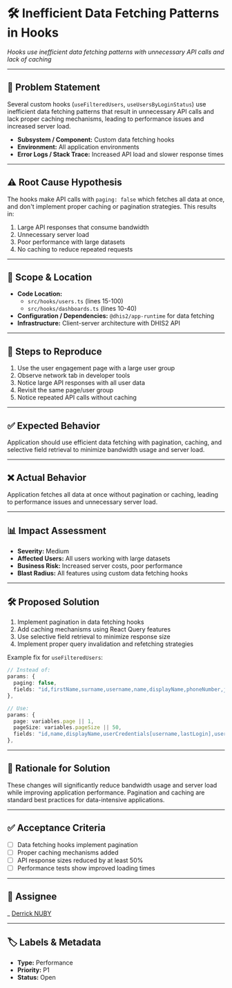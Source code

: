 # 🛠️ Inefficient Data Fetching Patterns in Hooks

_Hooks use inefficient data fetching patterns with unnecessary API calls and lack of caching_

---

## 🧩 Problem Statement

Several custom hooks (`useFilteredUsers`, `useUsersByLoginStatus`) use inefficient data fetching patterns that result in unnecessary API calls and lack proper caching mechanisms, leading to performance issues and increased server load.

- **Subsystem / Component:** Custom data fetching hooks
- **Environment:** All application environments
- **Error Logs / Stack Trace:** Increased API load and slower response times

---

## ⚠️ Root Cause Hypothesis

The hooks make API calls with `paging: false` which fetches all data at once, and don't implement proper caching or pagination strategies. This results in:
1. Large API responses that consume bandwidth
2. Unnecessary server load
3. Poor performance with large datasets
4. No caching to reduce repeated requests

---

## 📍 Scope & Location

- **Code Location:** 
  - `src/hooks/users.ts` (lines 15-100)
  - `src/hooks/dashboards.ts` (lines 10-40)
- **Configuration / Dependencies:** `@dhis2/app-runtime` for data fetching
- **Infrastructure:** Client-server architecture with DHIS2 API

---

## 🧪 Steps to Reproduce

1. Use the user engagement page with a large user group
2. Observe network tab in developer tools
3. Notice large API responses with all user data
4. Revisit the same page/user group
5. Notice repeated API calls without caching

---

## ✅ Expected Behavior

Application should use efficient data fetching with pagination, caching, and selective field retrieval to minimize bandwidth usage and server load.

---

## ❌ Actual Behavior

Application fetches all data at once without pagination or caching, leading to performance issues and unnecessary server load.

---

## 📊 Impact Assessment

- **Severity:** Medium
- **Affected Users:** All users working with large datasets
- **Business Risk:** Increased server costs, poor performance
- **Blast Radius:** All features using custom data fetching hooks

---

## 🛠️ Proposed Solution

1. Implement pagination in data fetching hooks
2. Add caching mechanisms using React Query features
3. Use selective field retrieval to minimize response size
4. Implement proper query invalidation and refetching strategies

Example fix for `useFilteredUsers`:
```typescript
// Instead of:
params: {
  paging: false,
  fields: "id,firstName,surname,username,name,displayName,phoneNumber,jobTitle,userCredentials[username,lastLogin,disabled,userRoles[id,displayName]],userGroups[id,displayName],organisationUnits[id,displayName]",
},

// Use:
params: {
  page: variables.page || 1,
  pageSize: variables.pageSize || 50,
  fields: "id,name,displayName,userCredentials[username,lastLogin],userGroups[id,displayName]",
},
```

---

## 🎯 Rationale for Solution

These changes will significantly reduce bandwidth usage and server load while improving application performance. Pagination and caching are standard best practices for data-intensive applications.

---

## ✅ Acceptance Criteria

- [ ] Data fetching hooks implement pagination
- [ ] Proper caching mechanisms added
- [ ] API response sizes reduced by at least 50%
- [ ] Performance tests show improved loading times

---

## 👤 Assignee

_ [Derrick NUBY](https://github.com/derrick-nuby)

---

## 🏷️ Labels & Metadata

- **Type:** Performance
- **Priority:** P1
- **Status:** Open